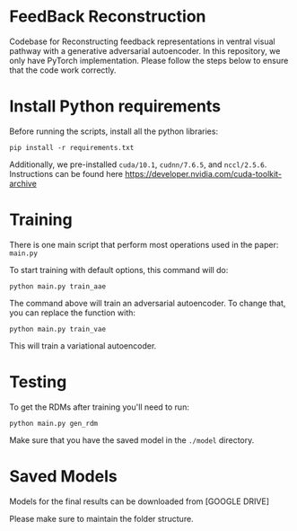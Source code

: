 # FeedBack Reconstruction

Codebase for Reconstructing feedback representations in ventral visual pathway with a generative adversarial autoencoder.
In this repository, we only have PyTorch implementation. Please follow the steps below to ensure that the code work correctly.
 
# Install Python requirements

Before running the scripts, install all the python libraries:

```
pip install -r requirements.txt
```
 
Additionally, we pre-installed `cuda/10.1`, `cudnn/7.6.5`, and `nccl/2.5.6`. Instructions can be found here https://developer.nvidia.com/cuda-toolkit-archive

# Training

There is one main script that perform most operations used in the paper: `main.py`

To start training with default options, this command will do:

```
python main.py train_aae
```

The command above will train an adversarial autoencoder. To change that, you can replace the function with:

```
python main.py train_vae
```

This will train a variational autoencoder.

# Testing

To get the RDMs after training you'll need to run:

 ```
python main.py gen_rdm
```

Make sure that you have the saved model in the `./model` directory.

# Saved Models

Models for the final results can be downloaded from [GOOGLE DRIVE]

Please make sure to maintain the folder structure.
